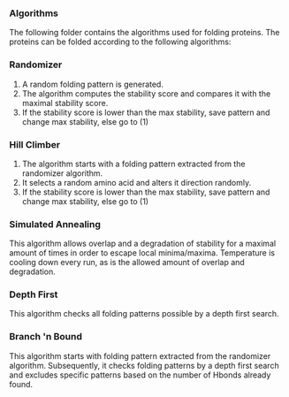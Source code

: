 ### Algorithms
The following folder contains the algorithms used for folding proteins. The proteins can be folded according to the following algorithms:

### Randomizer
1. A random folding pattern is generated.
2. The algorithm computes the stability score and compares it with the maximal stability score.
3. If the stability score is lower than the max stability, save pattern and change max stability, else go to (1)

### Hill Climber 
1. The algorithm starts with a folding pattern extracted from the randomizer algorithm. 
2. It selects a random amino acid and alters it direction randomly.
3. If the stability score is lower than the max stability, save pattern and change max stability, else go to (1)

### Simulated Annealing 
This algorithm allows overlap and a degradation of stability for a maximal amount of times in order to escape local minima/maxima. Temperature is cooling down every run, as is the allowed amount of overlap and degradation.

### Depth First 
This algorithm checks all folding patterns possible by a depth first search.

### Branch 'n Bound 
This algorithm starts with folding pattern extracted from the randomizer algorithm. Subsequently, it checks folding patterns by a depth first search and excludes specific patterns based on the number of Hbonds already found.
